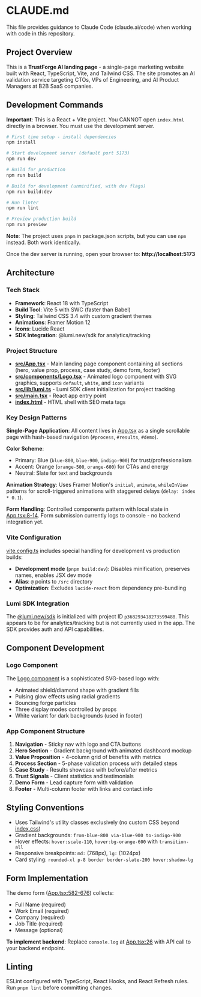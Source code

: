 # CLAUDE.md

This file provides guidance to Claude Code (claude.ai/code) when working with code in this repository.

## Project Overview

This is a **TrustForge AI landing page** - a single-page marketing website built with React, TypeScript, Vite, and Tailwind CSS. The site promotes an AI validation service targeting CTOs, VPs of Engineering, and AI Product Managers at B2B SaaS companies.

## Development Commands

**Important**: This is a React + Vite project. You CANNOT open `index.html` directly in a browser. You must use the development server.

```bash
# First time setup - install dependencies
npm install

# Start development server (default port 5173)
npm run dev

# Build for production
npm run build

# Build for development (unminified, with dev flags)
npm run build:dev

# Run linter
npm run lint

# Preview production build
npm run preview
```

**Note**: The project uses `pnpm` in package.json scripts, but you can use `npm` instead. Both work identically.

Once the dev server is running, open your browser to: **http://localhost:5173**

## Architecture

### Tech Stack
- **Framework**: React 18 with TypeScript
- **Build Tool**: Vite 5 with SWC (faster than Babel)
- **Styling**: Tailwind CSS 3.4 with custom gradient themes
- **Animations**: Framer Motion 12
- **Icons**: Lucide React
- **SDK Integration**: @lumi.new/sdk for analytics/tracking

### Project Structure
- **[src/App.tsx](src/App.tsx)** - Main landing page component containing all sections (hero, value prop, process, case study, demo form, footer)
- **[src/components/Logo.tsx](src/components/Logo.tsx)** - Animated logo component with SVG graphics, supports `default`, `white`, and `icon` variants
- **[src/lib/lumi.ts](src/lib/lumi.ts)** - Lumi SDK client initialization for project tracking
- **[src/main.tsx](src/main.tsx)** - React app entry point
- **[index.html](index.html)** - HTML shell with SEO meta tags

### Key Design Patterns

**Single-Page Application**: All content lives in [App.tsx](src/App.tsx) as a single scrollable page with hash-based navigation (`#process`, `#results`, `#demo`).

**Color Scheme**:
- Primary: Blue (`blue-800`, `blue-900`, `indigo-900`) for trust/professionalism
- Accent: Orange (`orange-500`, `orange-600`) for CTAs and energy
- Neutral: Slate for text and backgrounds

**Animation Strategy**: Uses Framer Motion's `initial`, `animate`, `whileInView` patterns for scroll-triggered animations with staggered delays (`delay: index * 0.1`).

**Form Handling**: Controlled components pattern with local state in [App.tsx:8-14](src/App.tsx#L8-L14). Form submission currently logs to console - no backend integration yet.

### Vite Configuration

[vite.config.ts](vite.config.ts) includes special handling for development vs production builds:
- **Development mode** (`pnpm build:dev`): Disables minification, preserves names, enables JSX dev mode
- **Alias**: `@` points to `/src` directory
- **Optimization**: Excludes `lucide-react` from dependency pre-bundling

### Lumi SDK Integration

The [@lumi.new/sdk](src/lib/lumi.ts) is initialized with project ID `p368293418273599488`. This appears to be for analytics/tracking but is not currently used in the app. The SDK provides auth and API capabilities.

## Component Development

### Logo Component
The [Logo component](src/components/Logo.tsx) is a sophisticated SVG-based logo with:
- Animated shield/diamond shape with gradient fills
- Pulsing glow effects using radial gradients
- Bouncing forge particles
- Three display modes controlled by props
- White variant for dark backgrounds (used in footer)

### App Component Structure
1. **Navigation** - Sticky nav with logo and CTA buttons
2. **Hero Section** - Gradient background with animated dashboard mockup
3. **Value Proposition** - 4-column grid of benefits with metrics
4. **Process Section** - 5-phase validation process with detailed steps
5. **Case Study** - Results showcase with before/after metrics
6. **Trust Signals** - Client statistics and testimonials
7. **Demo Form** - Lead capture form with validation
8. **Footer** - Multi-column footer with links and contact info

## Styling Conventions

- Uses Tailwind's utility classes exclusively (no custom CSS beyond [index.css](src/index.css))
- Gradient backgrounds: `from-blue-800 via-blue-900 to-indigo-900`
- Hover effects: `hover:scale-110`, `hover:bg-orange-600` with `transition-all`
- Responsive breakpoints: `md:` (768px), `lg:` (1024px)
- Card styling: `rounded-xl p-8 border border-slate-200 hover:shadow-lg`

## Form Implementation

The demo form ([App.tsx:582-676](src/App.tsx#L582-L676)) collects:
- Full Name (required)
- Work Email (required)
- Company (required)
- Job Title (required)
- Message (optional)

**To implement backend**: Replace `console.log` at [App.tsx:26](src/App.tsx#L26) with API call to your backend endpoint.

## Linting

ESLint configured with TypeScript, React Hooks, and React Refresh rules. Run `pnpm lint` before committing changes.
